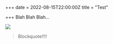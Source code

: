 +++
date = 2022-08-15T22:00:00Z
title = "Test"

+++
Blah Blah Blah...

![](/HelmUpgradeBot.github.io/uploads/hugo_logo_h_3.png)

> Blockquote!!!!